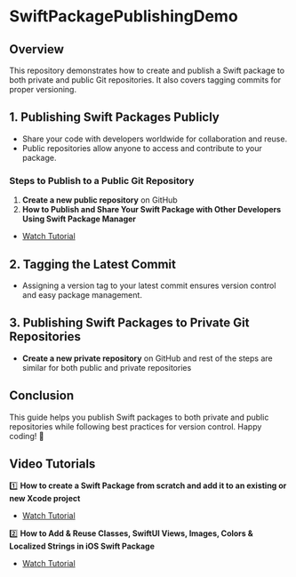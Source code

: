 # SwiftPackagePublishingDemo

## Overview
This repository demonstrates how to create and publish a Swift package to both private and public Git repositories. It also covers tagging commits for proper versioning.

## 1. Publishing Swift Packages Publicly
- Share your code with developers worldwide for collaboration and reuse.
- Public repositories allow anyone to access and contribute to your package.

### Steps to Publish to a Public Git Repository
1. **Create a new public repository** on GitHub 
2. **How to Publish and Share Your Swift Package with Other Developers Using Swift Package Manager** 
- [Watch Tutorial]() 

## 2. Tagging the Latest Commit
- Assigning a version tag to your latest commit ensures version control and easy package management.

## 3. Publishing Swift Packages to Private Git Repositories
- **Create a new private repository** on GitHub and rest of the steps are similar for both public and private repositories

## Conclusion
This guide helps you publish Swift packages to both private and public repositories while following best practices for version control. Happy coding! 🚀
## Video Tutorials  
1️⃣ **How to create a Swift Package from scratch and add it to an existing or new Xcode project**  
- [Watch Tutorial](https://youtu.be/jEGGe7mbD6g)  

2️⃣ **How to Add & Reuse Classes, SwiftUI Views, Images, Colors & Localized Strings in iOS Swift Package**  
- [Watch Tutorial](https://youtu.be/_Uamw6s-rSs)

